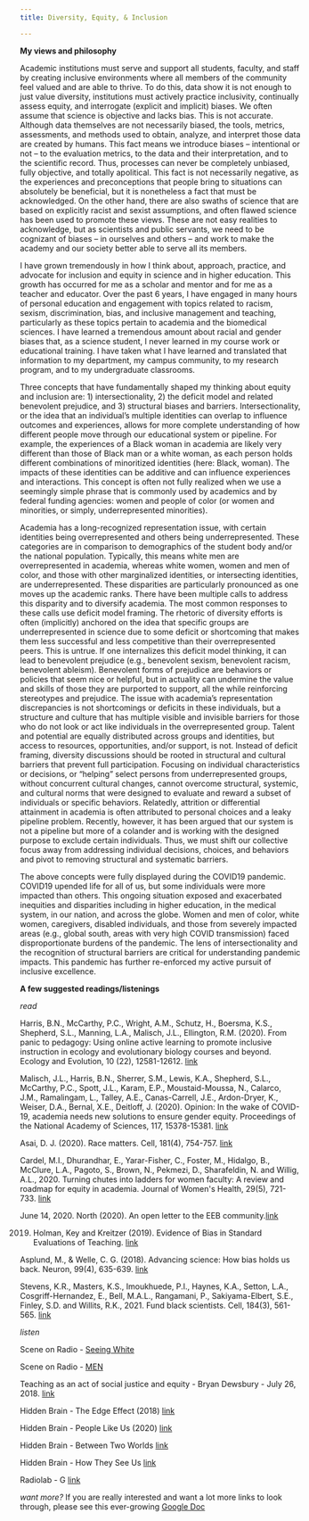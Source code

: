 ```yaml
---
title: Diversity, Equity, & Inclusion

---
```


**My views and philosophy**

Academic institutions must serve and support all students, faculty, and staff by creating inclusive environments where all members of the community feel valued and are able to thrive. To do this, data show it is not enough to just value diversity, institutions must actively practice inclusivity, continually assess equity, and interrogate (explicit and implicit) biases. We often assume that science is objective and lacks bias. This is not accurate. Although data themselves are not necessarily biased, the tools, metrics, assessments, and methods used to obtain, analyze, and interpret those data are created by humans. This fact means we introduce biases – intentional or not – to the evaluation metrics, to the data and their interpretation, and to the scientific record. Thus, processes can never be completely unbiased, fully objective, and totally apolitical. This fact is not necessarily negative, as the experiences and preconceptions that people bring to situations can absolutely be beneficial, but it is nonetheless a fact that must be acknowledged. On the other hand, there are also swaths of science that are based on explicitly racist and sexist assumptions, and often flawed science has been used to promote these views. These are not easy realities to acknowledge, but as scientists and public servants, we need to be cognizant of biases – in ourselves and others – and work to make the academy and our society better able to serve all its members.

I have grown tremendously in how I think about, approach, practice, and advocate for inclusion and equity in science and in higher education. This growth has occurred for me as a scholar and mentor and for me as a teacher and educator. Over the past 6 years, I have engaged in many hours of personal education and engagement with topics related to racism, sexism, discrimination, bias, and inclusive management and teaching, particularly as these topics pertain to academia and the biomedical sciences. I have learned a tremendous amount about racial and gender biases that, as a science student, I never learned in my course work or educational training. I have taken what I have learned and translated that information to my department, my campus community, to my research program, and to my undergraduate classrooms. 

Three concepts that have fundamentally shaped my thinking about equity and inclusion are: 1) intersectionality, 2) the deficit model and related benevolent prejudice, and 3) structural biases and barriers. Intersectionality, or the idea that an individual’s multiple identities can overlap to influence outcomes and experiences, allows for more complete understanding of how different people move through our educational system or pipeline. For example, the experiences of a Black woman in academia are likely very different than those of Black man or a white woman, as each person holds different combinations of minoritized identities (here: Black, woman). The impacts of these identities can be additive and can influence experiences and interactions. This concept is often not fully realized when we use a seemingly simple phrase that is commonly used by academics and by federal funding agencies: women and people of color (or women and minorities, or simply, underrepresented minorities). 

Academia has a long-recognized representation issue, with certain identities being overrepresented and others being underrepresented.  These categories are in comparison to demographics of the student body and/or the national population. Typically, this means white men are overrepresented in academia, whereas white women, women and men of color, and those with other marginalized identities, or intersecting identities, are underrepresented. These disparities are particularly pronounced as one moves up the academic ranks. There have been multiple calls to address this disparity and to diversify academia. The most common responses to these calls use deficit model framing. The rhetoric of diversity efforts is often (implicitly) anchored on the idea that specific groups are underrepresented in science due to some deficit or shortcoming that makes them less successful and less competitive than their overrepresented peers. This is untrue. If one internalizes this deficit model thinking, it can lead to benevolent prejudice (e.g., benevolent sexism, benevolent racism, benevolent ableism). Benevolent forms of prejudice are behaviors or policies that seem nice or helpful, but in actuality can undermine the value and skills of those they are purported to support, all the while reinforcing stereotypes and prejudice. The issue with academia’s representation discrepancies is not shortcomings or deficits in these individuals, but a structure and culture that has multiple visible and invisible barriers for those who do not look or act like individuals in the overrepresented group. Talent and potential are equally distributed across groups and identities, but access to resources, opportunities, and/or support, is not. Instead of deficit framing, diversity discussions should be rooted in structural and cultural barriers that prevent full participation. Focusing on individual characteristics or decisions, or “helping” select persons from underrepresented groups, without concurrent cultural changes, cannot overcome structural, systemic, and cultural norms that were designed to evaluate and reward a subset of individuals or specific behaviors. Relatedly, attrition or differential attainment in academia is often attributed to personal choices and a leaky pipeline problem. Recently, however, it has been argued that our system is not a pipeline but more of a colander and is working with the designed purpose to exclude certain individuals. Thus, we must shift our collective focus away from addressing individual decisions, choices, and behaviors and pivot to removing structural and systematic barriers. 

The above concepts were fully displayed during the COVID19 pandemic. COVID19 upended life for all of us, but some individuals were more impacted than others. This ongoing situation exposed and exacerbated inequities and disparities including in higher education, in the medical system, in our nation, and across the globe. Women and men of color, white women, caregivers, disabled individuals, and those from severely impacted areas (e.g., global south, areas with very high COVID transmission) faced disproportionate burdens of the pandemic. The lens of intersectionality and the recognition of structural barriers are critical for understanding pandemic impacts. This pandemic has further re-enforced my active pursuit of inclusive excellence. 

**A few suggested readings/listenings**

*read*

Harris, B.N., McCarthy, P.C., Wright, A.M., Schutz, H., Boersma, K.S., Shepherd, S.L., Manning, L.A., Malisch, J.L., Ellington, R.M. (2020). From panic to pedagogy: Using online active learning to promote inclusive instruction in ecology and evolutionary biology courses and beyond. Ecology and Evolution, 10 (22), 12581-12612. [link](https://onlinelibrary.wiley.com/doi/full/10.1002/ece3.6915) 

Malisch, J.L., Harris, B.N., Sherrer, S.M., Lewis, K.A., Shepherd, S.L., McCarthy, P.C., Spott, J.L., Karam, E.P., Moustaid-Moussa, N., Calarco, J.M., Ramalingam, L., Talley, A.E., Canas-Carrell, J.E., Ardon-Dryer, K., Weiser, D.A., Bernal, X.E., Deitloff, J. (2020). Opinion: In the wake of COVID-19, academia needs new solutions to ensure gender equity. Proceedings of the National Academy of Sciences, 117, 15378-15381. [link](https://www.pnas.org/doi/abs/10.1073/pnas.2010636117)

Asai, D. J. (2020). Race matters. Cell, 181(4), 754-757. [link](https://www.sciencedirect.com/science/article/pii/S0092867420303378) 

Cardel, M.I., Dhurandhar, E., Yarar-Fisher, C., Foster, M., Hidalgo, B., McClure, L.A., Pagoto, S., Brown, N., Pekmezi, D., Sharafeldin, N. and Willig, A.L., 2020. Turning chutes into ladders for women faculty: A review and roadmap for equity in academia. Journal of Women's Health, 29(5), 721-733. [link](https://www.liebertpub.com/doi/abs/10.1089/JWH.2019.8027) 

June 14, 2020. North (2020). An open letter to the EEB community.[link](https://medium.com/@solonorthrowan/an-open-letter-to-the-eeb-community-7bd89330e554)

2019. Holman, Key and Kreitzer (2019). Evidence of Bias in Standard Evaluations of Teaching. [link](http://www.rebeccakreitzer.com/bias/) 

Asplund, M., & Welle, C. G. (2018). Advancing science: How bias holds us back. Neuron, 99(4), 635-639. [link](https://www.sciencedirect.com/science/article/pii/S0896627318306433) 

Stevens, K.R., Masters, K.S., Imoukhuede, P.I., Haynes, K.A., Setton, L.A., Cosgriff-Hernandez, E., Bell, M.A.L., Rangamani, P., Sakiyama-Elbert, S.E., Finley, S.D. and Willits, R.K., 2021. Fund black scientists. Cell, 184(3), 561-565. [link](https://www.sciencedirect.com/science/article/pii/S0092867421000118)

*listen*

Scene on Radio - [Seeing White](https://www.sceneonradio.org/seeing-white/)

Scene on Radio - [MEN](http://www.sceneonradio.org/men/)

Teaching as an act of social justice and equity - Bryan Dewsbury - July 26, 2018. [link](https://teachinginhighered.com/podcast/teaching-as-an-act-of-social-justice-and-equity/) 

Hidden Brain - The Edge Effect (2018) [link](https://www.npr.org/transcripts/625426015)

Hidden Brain - People Like Us (2020) [link](https://www.npr.org/2020/05/22/860926909/people-like-us-how-our-identities-shape-health-and-educational-success) 

Hidden Brain - Between Two Worlds [link](https://hiddenbrain.org/podcast/between-two-worlds/)

Hidden Brain - How They See Us [link](https://hiddenbrain.org/podcast/how-they-see-us/)

Radiolab - G [link](https://radiolab.org/series/radiolab-presents-g)

*want more?* If you are really interested and want a lot more links to look through, please see this ever-growing [Google Doc](https://docs.google.com/document/d/18FC2w3mGdhKw7BdQLZSKmLqHTYjf0aQreySBRHRRusc/edit?usp=sharing)
